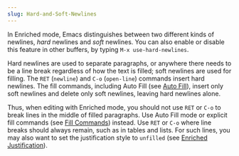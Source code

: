 ```yaml
---
slug: Hard-and-Soft-Newlines
---
```


In Enriched mode, Emacs distinguishes between two different kinds of newlines, *hard* newlines and *soft* newlines. You can also enable or disable this feature in other buffers, by typing `M-x use-hard-newlines`.

Hard newlines are used to separate paragraphs, or anywhere there needs to be a line break regardless of how the text is filled; soft newlines are used for filling. The `RET` (`newline`) and `C-o` (`open-line`) commands insert hard newlines. The fill commands, including Auto Fill (see [Auto Fill](Auto-Fill)), insert only soft newlines and delete only soft newlines, leaving hard newlines alone.

Thus, when editing with Enriched mode, you should not use `RET` or `C-o` to break lines in the middle of filled paragraphs. Use Auto Fill mode or explicit fill commands (see [Fill Commands](Fill-Commands)) instead. Use `RET` or `C-o` where line breaks should always remain, such as in tables and lists. For such lines, you may also want to set the justification style to `unfilled` (see [Enriched Justification](Enriched-Justification)).
